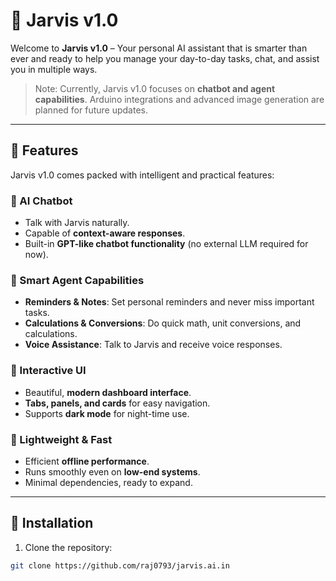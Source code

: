 # 🤖 Jarvis v1.0

Welcome to **Jarvis v1.0** – Your personal AI assistant that is smarter than ever and ready to help you manage your day-to-day tasks, chat, and assist you in multiple ways.  

> Note: Currently, Jarvis v1.0 focuses on **chatbot and agent capabilities**. Arduino integrations and advanced image generation are planned for future updates.

---

## 🌟 Features

Jarvis v1.0 comes packed with intelligent and practical features:

### 🔹 AI Chatbot
- Talk with Jarvis naturally.  
- Capable of **context-aware responses**.  
- Built-in **GPT-like chatbot functionality** (no external LLM required for now).  

### 🔹 Smart Agent Capabilities
- **Reminders & Notes**: Set personal reminders and never miss important tasks.  
- **Calculations & Conversions**: Do quick math, unit conversions, and calculations.  
- **Voice Assistance**: Talk to Jarvis and receive voice responses.  

### 🔹 Interactive UI
- Beautiful, **modern dashboard interface**.  
- **Tabs, panels, and cards** for easy navigation.  
- Supports **dark mode** for night-time use.  

### 🔹 Lightweight & Fast
- Efficient **offline performance**.  
- Runs smoothly even on **low-end systems**.  
- Minimal dependencies, ready to expand.

---

## 📂 Installation

1. Clone the repository:  
```bash
git clone https://github.com/raj0793/jarvis.ai.in
